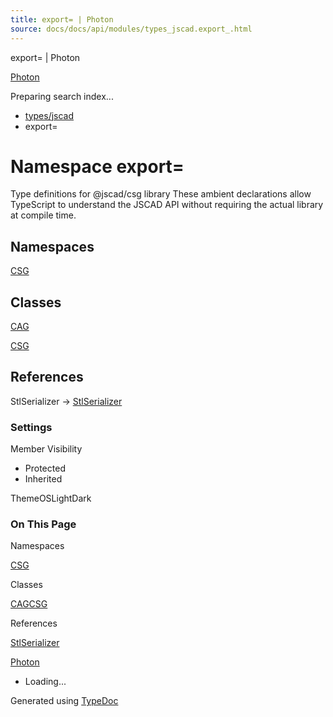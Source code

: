 ```yaml
---
title: export= | Photon
source: docs/docs/api/modules/types_jscad.export_.html
---
```


export= | Photon

[Photon](../index.html)




Preparing search index...

* [types/jscad](types_jscad.html)
* export=

# Namespace export=

Type definitions for @jscad/csg library
These ambient declarations allow TypeScript to understand the JSCAD API
without requiring the actual library at compile time.

## Namespaces

[CSG](types_jscad.export_.CSG.html)

## Classes

[CAG](../classes/types_jscad.export_.CAG.html)


[CSG](../classes/types_jscad.export_.CSG.html)

## References

StlSerializer → [StlSerializer](../interfaces/types_jscad.StlSerializer.html)

### Settings

Member Visibility

* Protected
* Inherited

ThemeOSLightDark

### On This Page

Namespaces

[CSG](#csg)

Classes

[CAG](#cag)[CSG](#csg-1)

References

[StlSerializer](#stlserializer)

[Photon](../index.html)

* Loading...

Generated using [TypeDoc](https://typedoc.org/)
